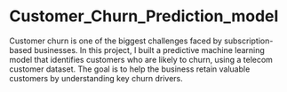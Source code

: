 # Customer_Churn_Prediction_model
Customer churn is one of the biggest challenges faced by subscription-based businesses. In this project, I built a predictive machine learning model that identifies customers who are likely to churn, using a telecom customer dataset. The goal is to help the business retain valuable customers by understanding key churn drivers.
